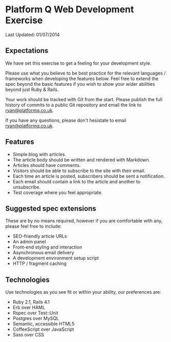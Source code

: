 # Platform Q Web Development Exercise

Last Updated: 01/07/2014

## Expectations

We have set this exercise to get a feeling for your development style.

Please use what you believe to be best practice for the relevant languages / frameworks when developing the features below. Feel free to extend the spec beyond the basic features if you wish to show your wider abilities beyond just Ruby & Rails.

Your work should be tracked with Git from the start. Please publish the full history of commits to a public Git repository and email the link to ryan@platformq.co.uk.

If you have any questions, please don't hesistate to email ryan@platformq.co.uk.

## Features

* Simple blog with articles.
* The article body should be written and rendered with Markdown.
* Articles should have comments.
* Visitors should be able to subscribe to the site with their email.
* Each time an article is posted, subscribers should be sent a notification.
* Each email should contain a link to the article and another to unsubscribe.
* Test coverage where you feel appropriate.

## Suggested spec extensions

These are by no means required, however if you are comfortable with any, please feel free to include:

* SEO-friendly article URLs
* An admin panel
* Front-end styling and interaction
* Asynchronous email delivery
* A development environment setup script
* HTTP / fragment caching

## Technologies

Use technologies as you see fit or within your ability, our preferences are:

* Ruby 2.1, Rails 4.1
* Erb over HAML
* Rspec over Test::Unit
* Postgres over MySQL
* Semantic, accessible HTML5
* CoffeeScript over JavaScript
* Sass over CSS
